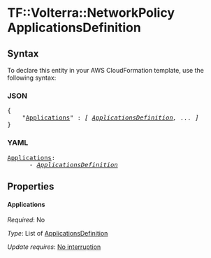 # TF::Volterra::NetworkPolicy ApplicationsDefinition

## Syntax

To declare this entity in your AWS CloudFormation template, use the following syntax:

### JSON

<pre>
{
    "<a href="#applications" title="Applications">Applications</a>" : <i>[ <a href="applicationsdefinition.md">ApplicationsDefinition</a>, ... ]</i>
}
</pre>

### YAML

<pre>
<a href="#applications" title="Applications">Applications</a>: <i>
      - <a href="applicationsdefinition.md">ApplicationsDefinition</a></i>
</pre>

## Properties

#### Applications

_Required_: No

_Type_: List of <a href="applicationsdefinition.md">ApplicationsDefinition</a>

_Update requires_: [No interruption](https://docs.aws.amazon.com/AWSCloudFormation/latest/UserGuide/using-cfn-updating-stacks-update-behaviors.html#update-no-interrupt)

